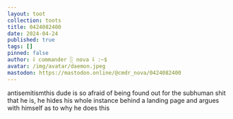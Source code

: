 ```yaml
---
layout: toot
collection: toots
title: 0424082400
date: 2024-04-24
published: true
tags: []
pinned: false
author: ⸸ commander ░ nova ⸸ :~$
avatar: /img/avatar/daemon.jpeg
mastodon: https://mastodon.online/@cmdr_nova/0424082400
---
```


antisemitismthis dude is so afraid of being found out for the subhuman shit that he is, he hides his whole instance behind a landing page and argues with himself as to why he does this

